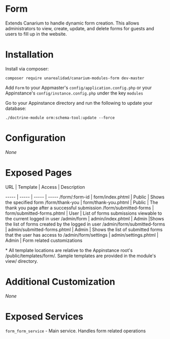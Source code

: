 # Form

Extends Canarium to handle dynamic form creation. This allows administrators to view, create, update, and delete forms for guests and users to fill up in the website.

# Installation

Install via composer: 

`composer require unarealidad/canarium-modules-form dev-master`

Add `Form` to your Appmaster's `config/application.config.php` or your Appinstance's `config/instance.config.php` under the key `modules`

Go to your Appinstance directory and run the following to update your database:

`./doctrine-module orm:schema-tool:update --force`

# Configuration

_None_

# Exposed Pages

URL | Template | Access | Description

----- | ----- | ----- | -----
/form/:form-id | form/index.phtml | Public | Shows the specified form
/form/thank-you | form/thank-you.phtml | Public | The thank you page after a successful submission
/form/submitted-forms | form/submitted-forms.phtml | User | List of forms submissions viewable to the current logged in user
/admin/form | admin/index.phtml | Admin |Shows the list of forms created by the logged in user
/admin/form/submitted-forms | admin/submitted-forms.phtml | Admin | Shows the list of submitted forms that the user has access to
/admin/form/settings | admin/settings.phtml | Admin | Form related customizations

\* All template locations are relative to the Appinstance root's /public/templates/form/. Sample templates are provided in the module's view/ directory.

# Additional Customization
 
_None_

# Exposed Services
`form_form_service` - Main service. Handles form related operations
